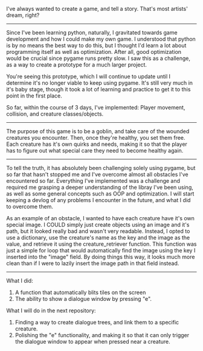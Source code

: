 I've always wanted to create a game, and tell a story. That's most artists' dream, right?

-----------------------------------------------------------------

Since I've been learning python, naturally, I gravitated towards game development and how I could make my own game. I understood that python is by no means the best way to do this, but I thought I'd learn a lot about programming itself as well as optimization. After all, good optimization would be crucial since pygame runs pretty slow. I saw this as a challenge, as a way to create a prototype for a much larger project. 

You're seeing this prototype, which I will continue to update until I determine it's no longer viable to keep using pygame. It's still very much in it's baby stage, though it took a lot of learning and practice to get it to this point in the first place. 

So far, within the course of 3 days, I've implemented: Player movement, collision, and creature classes/objects.

-----------------------------------------------------------------

The purpose of this game is to be a goblin, and take care of the wounded creatures you encounter. Then, once they're healthy, you set them free. Each creature has it's own quirks and needs, making it so that the player has to figure out what special care they need to become healthy again.

-----------------------------------------------------------------

To tell the truth, it has absolutely been challenging solely using pygame, but so far that hasn't stopped me and I've overcome almost all obstacles I've encountered so far. Everything I've implemented was a challenge and required me grasping a deeper understanding of the libray I've been using, as well as some general concepts such as OOP and optimization. I will start keeping a devlog of any problems I encounter in the future, and what I did to overcome them.

As an example of an obstacle, I wanted to have each creature have it's own special image. I COULD simply just create objects using an image and it's path, but it looked really bad and wasn't very readable. Instead, I opted to use a dictionary, use the creature's name as the key and the image as the value, and retrieve it using the creature_retriever function. This function was just a simple for loop that would automatically find the image using the key I inserted into the "image" field. By doing things this way, it looks much more clean than if I were to lazily insert the image path in that field instead.

-----------------------------------------------------------------

What I did:
1. A function that automatically blits tiles on the screen
2. The ability to show a dialogue window by pressing "e".

What I will do in the next repository:
1. Finding a way to create dialogue trees, and link them to a specific creature.
2. Polishing the "e" functionality, and making it so that it can only trigger the dialogue window to appear when pressed near a creature.